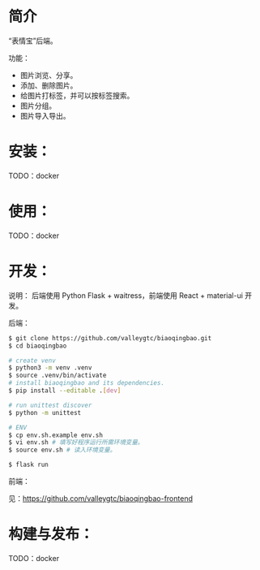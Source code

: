 # 简介
“表情宝”后端。

功能：
- 图片浏览、分享。
- 添加、删除图片。
- 给图片打标签，并可以按标签搜索。
- 图片分组。
- 图片导入导出。

# 安装：
TODO：docker

# 使用：
TODO：docker

# 开发：
说明：
后端使用 Python Flask + waitress，前端使用 React + material-ui 开发。

后端：
```bash
$ git clone https://github.com/valleygtc/biaoqingbao.git
$ cd biaoqingbao

# create venv
$ python3 -m venv .venv
$ source .venv/bin/activate
# install biaoqingbao and its dependencies.
$ pip install --editable .[dev]

# run unittest discover
$ python -m unittest

# ENV
$ cp env.sh.example env.sh
$ vi env.sh # 填写好程序运行所需环境变量。
$ source env.sh # 读入环境变量。

$ flask run
```

前端：

见：https://github.com/valleygtc/biaoqingbao-frontend

# 构建与发布：
TODO：docker

